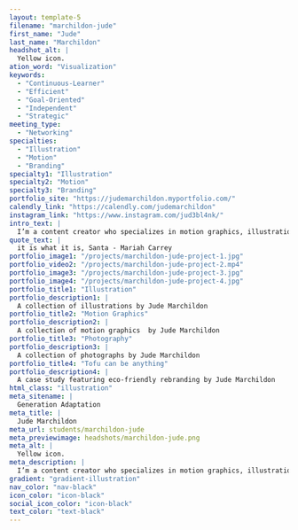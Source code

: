 ```yaml
---
layout: template-5
filename: "marchildon-jude"
first_name: "Jude"
last_name: "Marchildon"
headshot_alt: |
  Yellow icon.
ation_word: "Visualization"
keywords:
  - "Continuous-Learner"
  - "Efficient"
  - "Goal-Oriented"
  - "Independent"
  - "Strategic"
meeting_type:
  - "Networking"
specialties:
  - "Illustration"
  - "Motion"
  - "Branding"
specialty1: "Illustration"
specialty2: "Motion"
specialty3: "Branding"
portfolio_site: "https://judemarchildon.myportfolio.com/"
calendly_link: "https://calendly.com/judemarchildon"
instagram_link: "https://www.instagram.com/jud3bl4nk/"
intro_text: |
  I’m a content creator who specializes in motion graphics, illustration, and photography who offers services in content creation… Just think of me as a multi-media producer, and generally coolguy .
quote_text: |
  it is what it is, Santa - Mariah Carrey
portfolio_image1: "/projects/marchildon-jude-project-1.jpg"
portfolio_video2: "/projects/marchildon-jude-project-2.mp4"
portfolio_image3: "/projects/marchildon-jude-project-3.jpg"
portfolio_image4: "/projects/marchildon-jude-project-4.jpg"
portfolio_title1: "Illustration"
portfolio_description1: |
  A collection of illustrations by Jude Marchildon
portfolio_title2: "Motion Graphics"
portfolio_description2: |
  A collection of motion graphics  by Jude Marchildon
portfolio_title3: "Photography"
portfolio_description3: |
  A collection of photographs by Jude Marchildon
portfolio_title4: "Tofu can be anything"
portfolio_description4: |
  A case study featuring eco-friendly rebranding by Jude Marchildon
html_class: "illustration"
meta_sitename: |
  Generation Adaptation
meta_title: |
  Jude Marchildon
meta_url: students/marchildon-jude
meta_previewimage: headshots/marchildon-jude.png
meta_alt: |
  Yellow icon.
meta_description: |
  I’m a content creator who specializes in motion graphics, illustration, and photography who offers services in content creation… Just think of me as a multi-media producer, and generally coolguy .
gradient: "gradient-illustration"
nav_color: "nav-black"
icon_color: "icon-black"
social_icon_color: "icon-black"
text_color: "text-black"
---
```

